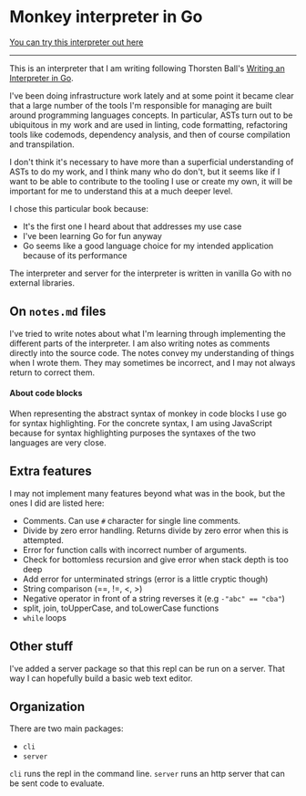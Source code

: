 # Monkey interpreter in Go

[You can try this interpreter out here](https://stilt0n.github.io/monkey-client/)

---

This is an interpreter that I am writing following Thorsten Ball's [Writing an Interpreter in Go](https://interpreterbook.com/).

I've been doing infrastructure work lately and at some point it became clear that a large number of the tools I'm responsible for managing are built around programming languages concepts. In particular, ASTs turn out to be ubiquitous in my work and are used in linting, code formatting, refactoring tools like codemods, dependency analysis, and then of course compilation and transpilation.

I don't think it's necessary to have more than a superficial understanding of ASTs to do my work, and I think many who do don't, but it seems like if I want to be able to contribute to the tooling I use or create my own, it will be important for me to understand this at a much deeper level.

I chose this particular book because:

- It's the first one I heard about that addresses my use case
- I've been learning Go for fun anyway
- Go seems like a good language choice for my intended application because of its performance

The interpreter and server for the interpreter is written in vanilla Go with no external libraries.

## On `notes.md` files

I've tried to write notes about what I'm learning through implementing the different parts of the interpreter. I am also writing notes as comments directly into the source code. The notes convey my understanding of things when I wrote them. They may sometimes be incorrect, and I may not always return to correct them.

#### About code blocks

When representing the abstract syntax of monkey in code blocks
I use go for syntax highlighting. For the concrete syntax, I
am using JavaScript because for syntax highlighting purposes
the syntaxes of the two languages are very close.

## Extra features

I may not implement many features beyond what was in the book, but the ones I did are listed here:

- Comments. Can use `#` character for single line comments.
- Divide by zero error handling. Returns divide by zero error when this is attempted.
- Error for function calls with incorrect number of arguments.
- Check for bottomless recursion and give error when stack depth is too deep
- Add error for unterminated strings (error is a little cryptic though)
- String comparison (==, !=, <, >)
- Negative operator in front of a string reverses it (e.g `-"abc" == "cba"`)
- split, join, toUpperCase, and toLowerCase functions
- `while` loops

## Other stuff

I've added a server package so that this repl can be run on a
server. That way I can hopefully build a basic web text editor.

## Organization

There are two main packages:

- `cli`
- `server`

`cli` runs the repl in the command line. `server` runs an http server that can be sent code to evaluate.

